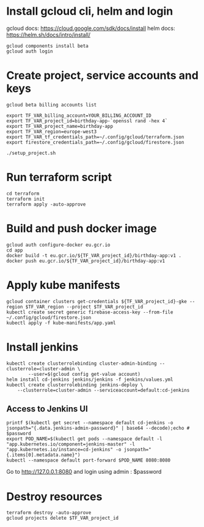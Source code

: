 # Install gcloud cli, helm and login
gcloud docs: https://cloud.google.com/sdk/docs/install
helm docs: https://helm.sh/docs/intro/install/

```shell
gcloud components install beta
gcloud auth login
```


# Create project, service accounts and keys

```shell
gcloud beta billing accounts list
```

```shell
export TF_VAR_billing_account=YOUR_BILLING_ACCOUNT_ID
export TF_VAR_project_id=birthday-app-`openssl rand -hex 4`
export TF_VAR_project_name=birthday-app
export TF_VAR_region=europe-west3
export TF_VAR_tf_credentials_path=~/.config/gcloud/terraform.json
export firestore_credentials_path=~/.config/gcloud/firestore.json

./setup_project.sh
```


# Run terraform script

```shell
cd terraform
terraform init
terraform apply -auto-approve
```


# Build and push docker image

```shell
gcloud auth configure-docker eu.gcr.io
cd app
docker build -t eu.gcr.io/${TF_VAR_project_id}/birthday-app:v1 .
docker push eu.gcr.io/${TF_VAR_project_id}/birthday-app:v1
```


# Apply kube manifests

```shell
gcloud container clusters get-credentials ${TF_VAR_project_id}-gke --region $TF_VAR_region --project $TF_VAR_project_id
kubectl create secret generic firebase-access-key --from-file ~/.config/gcloud/firestore.json
kubectl apply -f kube-manifests/app.yaml
```

# Install jenkins

```shell
kubectl create clusterrolebinding cluster-admin-binding --clusterrole=cluster-admin \
        --user=$(gcloud config get-value account)
helm install cd-jenkins jenkins/jenkins -f jenkins/values.yml
kubectl create clusterrolebinding jenkins-deploy \
    --clusterrole=cluster-admin --serviceaccount=default:cd-jenkins
```

## Access to Jenkins UI

```shell
printf $(kubectl get secret --namespace default cd-jenkins -o jsonpath="{.data.jenkins-admin-password}" | base64 --decode);echo # $password
export POD_NAME=$(kubectl get pods --namespace default -l "app.kubernetes.io/component=jenkins-master" -l "app.kubernetes.io/instance=cd-jenkins" -o jsonpath="{.items[0].metadata.name}")
kubectl --namespace default port-forward $POD_NAME 8080:8080
```

Go to http://127.0.0.1:8080 and login using admin : $password


# Destroy resources

```shell
terraform destroy -auto-approve
gcloud projects delete $TF_VAR_project_id
```
